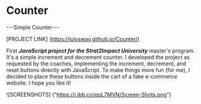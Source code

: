 # Counter
---Simple Counter---

[PROJECT LINK] (https://julysway.github.io/Counter/)

First ***JavaScript project for the Strat2Impact University*** master's program. It's a simple increment and decrement counter. I developed the project as requested by the coaches, implementing the increment, decrement, and reset buttons directly with JavaScript. To make things more fun (for me), I decided to place these buttons inside the cart of a fake e-commerce website. I hope you like it!

![SCREENSHOTS]
("https://i.ibb.co/qpL7MVN/Screen-Shots.png")

